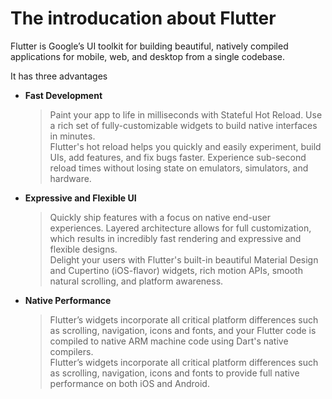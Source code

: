 # The introducation about Flutter
Flutter is Google’s UI toolkit for building beautiful, natively compiled applications for mobile, web, 
and desktop from a single codebase.<br>

It has three advantages<br>
* **Fast Development**
  >Paint your app to life in milliseconds with Stateful Hot Reload. Use a rich set of fully-customizable widgets to build native interfaces in minutes.<br>
  >Flutter's hot reload helps you quickly and easily experiment, build UIs, add features, and fix bugs faster. Experience sub-second reload times without losing state on emulators, simulators, and hardware.<br>

* **Expressive and Flexible UI**
  >Quickly ship features with a focus on native end-user experiences. Layered architecture allows for full customization, which results in incredibly fast rendering and expressive and flexible designs.<br>
  >Delight your users with Flutter's built-in beautiful Material Design and Cupertino (iOS-flavor) widgets, rich motion APIs, smooth natural scrolling, and platform awareness.<br>

* **Native Performance**
  >Flutter’s widgets incorporate all critical platform differences such as scrolling, navigation, icons and fonts, and your Flutter code is compiled to native ARM machine code using Dart's native compilers.<br>
  >Flutter’s widgets incorporate all critical platform differences such as scrolling, navigation, icons and fonts to provide full native performance on both iOS and Android.
